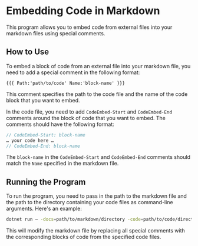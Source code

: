 # Embedding Code in Markdown

This program allows you to embed code from external files into your markdown files using special comments.

## How to Use

To embed a block of code from an external file into your markdown file, you need to add a special comment in the following format:

```
{{{ Path:'path/to/code' Name:'block-name' }}}
```

This comment specifies the path to the code file and the name of the code block that you want to embed.

In the code file, you need to add `CodeEmbed-Start` and `CodeEmbed-End` comments around the block of code that you want to embed. The comments should have the following format:

```cs
// CodeEmbed-Start: block-name 
… your code here … 
// CodeEmbed-End: block-name
```

The `block-name` in the `CodeEmbed-Start` and `CodeEmbed-End` comments should match the `Name` specified in the markdown file.

## Running the Program

To run the program, you need to pass in the path to the markdown file and the path to the directory containing your code files as command-line arguments. Here's an example:

```sh
dotnet run – -docs=path/to/markdown/directory -code=path/to/code/directory
```

This will modify the markdown file by replacing all special comments with the corresponding blocks of code from the specified code files.

